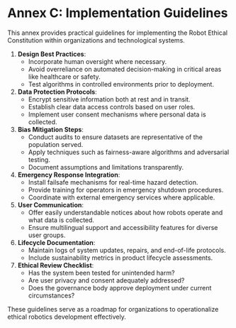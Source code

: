# Annex C: Implementation Guidelines

This annex provides practical guidelines for implementing the Robot Ethical Constitution within organizations and technological systems.

1. **Design Best Practices**:
   - Incorporate human oversight where necessary.
   - Avoid overreliance on automated decision-making in critical areas like healthcare or safety.
   - Test algorithms in controlled environments prior to deployment.
2. **Data Protection Protocols**:
   - Encrypt sensitive information both at rest and in transit.
   - Establish clear data access controls based on user roles.
   - Implement user consent mechanisms where personal data is collected.
3. **Bias Mitigation Steps**:
   - Conduct audits to ensure datasets are representative of the population served.
   - Apply techniques such as fairness-aware algorithms and adversarial testing.
   - Document assumptions and limitations transparently.
4. **Emergency Response Integration**:
   - Install failsafe mechanisms for real-time hazard detection.
   - Provide training for operators in emergency shutdown procedures.
   - Coordinate with external emergency services where applicable.
5. **User Communication**:
   - Offer easily understandable notices about how robots operate and what data is collected.
   - Ensure multilingual support and accessibility features for diverse user groups.
6. **Lifecycle Documentation**:
   - Maintain logs of system updates, repairs, and end-of-life protocols.
   - Include sustainability metrics in product lifecycle assessments.
7. **Ethical Review Checklist**:
   - Has the system been tested for unintended harm?
   - Are user privacy and consent adequately addressed?
   - Does the governance body approve deployment under current circumstances?

These guidelines serve as a roadmap for organizations to operationalize ethical robotics development effectively.
